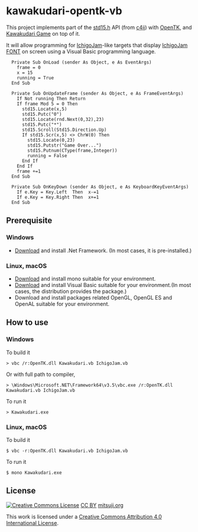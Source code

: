 # kawakudari-opentk-vb

This project implements part of the [std15.h](https://github.com/IchigoJam/c4ij/blob/master/src/std15.h) API (from [c4ij](https://github.com/IchigoJam/c4ij)) with [OpenTK](https://opentk.net), and [Kawakudari Game](https://ichigojam.github.io/print/en/KAWAKUDARI.html) on top of it.

It will allow programming for [IchigoJam](https://ichigojam.net/index-en.html)-like targets that display [IchigoJam FONT](https://mitsuji.github.io/ichigojam-font.json/) on screen using a Visual Basic programming language.
```
  Private Sub OnLoad (sender As Object, e As EventArgs)
    frame = 0
    x = 15
    running = True
  End Sub

  Private Sub OnUpdateFrame (sender As Object, e As FrameEventArgs)
    If Not running Then Return
    If frame Mod 5 = 0 Then
      std15.Locate(x,5)
      std15.Putc("0")
      std15.Locate(rnd.Next(0,32),23)
      std15.Putc("*")
      std15.Scroll(Std15.Direction.Up)
      If std15.Scr(x,5) <> ChrW(0) Then
        std15.Locate(0,23)
        std15.Putstr("Game Over...")
        std15.Putnum(CType(frame,Integer))
        running = False
      End If
    End If
    frame +=1
  End Sub

  Private Sub OnKeyDown (sender As Object, e As KeyboardKeyEventArgs)
    If e.Key = Key.Left  Then  x-=1
    If e.Key = Key.Right Then  x+=1
  End Sub

```

## Prerequisite

### Windows

* [Download](https://dotnet.microsoft.com/download/dotnet-framework) and install .Net Framework.
(In most cases, it is pre-installed.)


### Linux, macOS

* [Download](https://www.mono-project.com/download/stable/) and install mono suitable for your environment.
* [Download](https://www.mono-project.com/docs/about-mono/languages/visualbasic/) and install Visual Basic suitable for your environment.(In most cases, the distribution provides the package.)
* Download and install packages related OpenGL, OpenGL ES and OpenAL suitable for your environment.




## How to use

### Windows

To build it
```
> vbc /r:OpenTK.dll Kawakudari.vb IchigoJam.vb
```
Or with full path to compiler,
```
> \Windows\Microsoft.NET\Framework64\v3.5\vbc.exe /r:OpenTK.dll Kawakudari.vb IchigoJam.vb
```

To run it
```
> Kawakudari.exe
```


### Linux, macOS

To build it
```
$ vbc -r:OpenTK.dll Kawakudari.vb IchigoJam.vb
```

To run it
```
$ mono Kawakudari.exe
```



## License
[![Creative Commons License](https://i.creativecommons.org/l/by/4.0/88x31.png)](http://creativecommons.org/licenses/by/4.0/)
[CC BY](https://creativecommons.org/licenses/by/4.0/) [mitsuji.org](https://mitsuji.org)

This work is licensed under a [Creative Commons Attribution 4.0 International License](http://creativecommons.org/licenses/by/4.0/).
